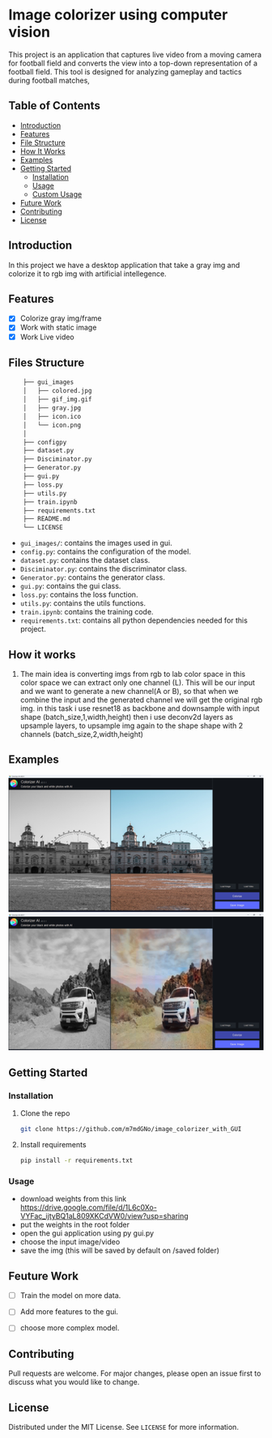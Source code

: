 # Image colorizer using computer vision

This project is an application that captures live video from a moving camera for football field and converts the view into a top-down representation of a football field. This tool is designed for analyzing gameplay and tactics during football matches,

## Table of Contents
- [Introduction](#introduction)
- [Features](#features)
- [File Structure](#file-structure)
- [How It Works](#how-it-works)
- [Examples](#examples)
- [Getting Started](#getting-started)
  - [Installation](#installation)
  - [Usage](#usage)
  - [Custom Usage](#custom-usage)
- [Future Work](#future-work)
- [Contributing](#contributing)
- [License](#license)


## Introduction
In this project we have a desktop application that take a gray img and colorize it to rgb img with artificial intellegence.

## Features
- [x] Colorize gray img/frame
- [x] Work with static image
- [x] Work Live video

## Files Structure
```bash
    ├── gui_images
    │   ├── colored.jpg
    │   ├── gif_img.gif
    │   ├── gray.jpg
    │   ├── icon.ico
    │   └── icon.png
    │   
    ├── configpy
    ├── dataset.py
    ├── Disciminator.py
    ├── Generator.py
    ├── gui.py
    ├── loss.py
    ├── utils.py
    ├── train.ipynb
    ├── requirements.txt
    ├── README.md
    └── LICENSE
```

- `gui_images/`: contains the images used in gui.
- `config.py`: contains the configuration of the model.
- `dataset.py`: contains the dataset class.
- `Disciminator.py`: contains the discriminator class.
- `Generator.py`: contains the generator class.
- `gui.py`: contains the gui class.
- `loss.py`: contains the loss function.
- `utils.py`: contains the utils functions.
- `train.ipynb`: contains the training code.
- `requirements.txt`: contains all python dependencies needed for this project.

## How it works


1)  The main idea is converting imgs from rgb to lab color space in this color space
we can extract only one channel (L). This will be our input and we want to generate a new channel(A or B), so that when
we combine the input and the generated channel we will get the original rgb img.
in this task i use resnet18 as backbone and downsample with input shape (batch_size,1,width,height) then i use deconv2d layers as upsample layers,
to upsample img again to the shape shape with 2 channels (batch_size,2,width,height)



## Examples
![example](gui_images/gui.png)
![example](gui_images/gui2.png)

## Getting Started
### Installation
1. Clone the repo
   ```sh
   git clone https://github.com/m7mdGNo/image_colorizer_with_GUI
    ```
2. Install requirements
    ```sh
    pip install -r requirements.txt
    ```
### Usage
- download weights from this link https://drive.google.com/file/d/1L6c0Xo-VYFac_ijtyBQ1aL809XKCdVW0/view?usp=sharing
- put the weights in the root folder
- open the gui application using py gui.py
- choose the input image/video
- save the img (this will be saved by default on /saved folder)


## Feuture Work
- [ ] Train the model on more data.
- [ ] Add more features to the gui.
- [ ] choose more complex model.



## Contributing
Pull requests are welcome. For major changes, please open an issue first to discuss what you would like to change.

## License
Distributed under the MIT License. See `LICENSE` for more information.
